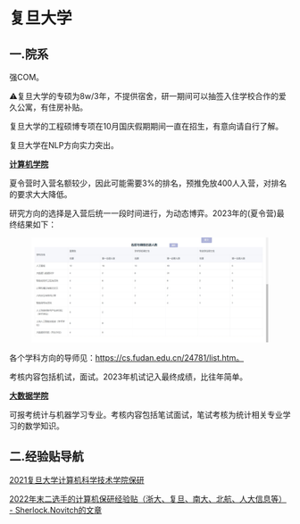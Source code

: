 # 复旦大学

## 一.院系

强COM。

⚠复旦大学的专硕为8w/3年，不提供宿舍，研一期间可以抽签入住学校合作的爱久公寓，有住房补贴。

复旦大学的工程硕博专项在10月国庆假期期间一直在招生，有意向请自行了解。

复旦大学在NLP方向实力突出。

[**计算机学院**](https://cs.fudan.edu.cn/main.htm)

夏令营时入营名额较少，因此可能需要3%的排名，预推免放400人入营，对排名的要求大大降低。

研究方向的选择是入营后统一一段时间进行，为动态博弈。2023年的(夏令营)最终结果如下：

<figure><img src="../assets/fdusummercamp.jpg" alt=""><figcaption></figcaption></figure>

各个学科方向的导师见：https://cs.fudan.edu.cn/24781/list.htm。

考核内容包括机试，面试。2023年机试记入最终成绩，比往年简单。

[**大数据学院**](https://sds.fudan.edu.cn/)

可报考统计与机器学习专业。考核内容包括笔试面试，笔试考核为统计相关专业学习的数学知识。

## 二.经验贴导航

[2021复旦大学计算机科学技术学院保研](http://t.csdnimg.cn/3dWT8)

[2022年末二选手的计算机保研经验贴（浙大、复旦、南大、北航、人大信息等） - Sherlock.Novitch的文章](https://zhuanlan.zhihu.com/p/631063637)
